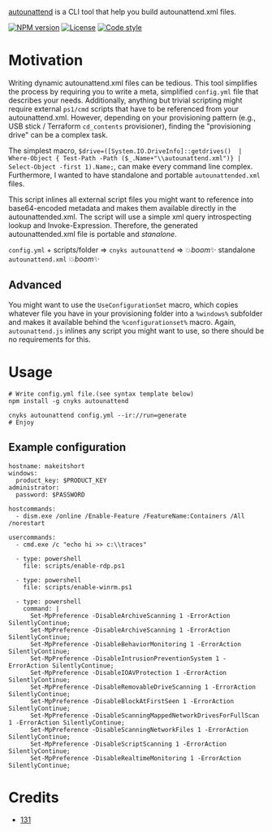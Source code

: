 [autounattend](https://github.com/131/autounattend) is a CLI tool that help you build autounattend.xml files.


[![NPM version](https://img.shields.io/npm/v/autounattend.svg)](https://www.npmjs.com/package/autounattend)
[![License](https://img.shields.io/badge/license-MIT-blue.svg)](http://opensource.org/licenses/MIT)
[![Code style](https://img.shields.io/badge/code%2fstyle-ivs-green.svg)](https://www.npmjs.com/package/eslint-plugin-ivs)


# Motivation

Writing dynamic autounattend.xml files can be tedious. This tool simplifies the process by requiring you to write a meta, simplified `config.yml` file that describes your needs. Additionally, anything but trivial scripting might require external `ps1/cmd` scripts that have to be referenced from your autounattend.xml. However, depending on your provisioning pattern (e.g., USB stick / Terraform `cd_contents` provisioner), finding the "provisioning drive" can be a complex task.

The simplest macro, 
`$drive=([System.IO.DriveInfo]::getdrives()  | Where-Object { Test-Path -Path ($_.Name+"\\autounattend.xml")} | Select-Object -first 1).Name;`, can make every command line complex. Furthermore, I wanted to have standalone and portable `autounattended.xml` files.

This script inlines all external script files you might want to reference into base64-encoded metadata and makes them available directly in the autounattended.xml. The script will use a simple xml query introspecting lookup and Invoke-Expression. Therefore, the generated autounattended.xml file is portable and *stanalone*.

`config.yml` + scripts/folder => `cnyks autounattend` => :boom:*boom*:sparkles: standalone `autounattend.xml` :boom:*boom*:sparkles:


## Advanced 
You might want to use the `UseConfigurationSet` macro, which copies whatever file you have in your provisioning folder into a `%windows%` subfolder and makes it available behind the `%configurationset%` macro. Again, `autounattend.js` inlines any script you might want to use, so there should be no requirements for this.



# Usage
```
# Write config.yml file.(see syntax template below)
npm install -g cnyks autounattend

cnyks autounattend config.yml --ir://run=generate
# Enjoy
```

## Example configuration
```
hostname: makeitshort
windows:
  product_key: $PRODUCT_KEY
administrator:
  password: $PASSWORD

hostcommands:
  - dism.exe /online /Enable-Feature /FeatureName:Containers /All /norestart

usercommands:
  - cmd.exe /c "echo hi >> c:\\traces"

  - type: powershell
    file: scripts/enable-rdp.ps1

  - type: powershell
    file: scripts/enable-winrm.ps1

  - type: powershell
    command: |
      Set-MpPreference -DisableArchiveScanning 1 -ErrorAction SilentlyContinue;
      Set-MpPreference -DisableArchiveScanning 1 -ErrorAction SilentlyContinue;
      Set-MpPreference -DisableBehaviorMonitoring 1 -ErrorAction SilentlyContinue;
      Set-MpPreference -DisableIntrusionPreventionSystem 1 -ErrorAction SilentlyContinue;
      Set-MpPreference -DisableIOAVProtection 1 -ErrorAction SilentlyContinue;
      Set-MpPreference -DisableRemovableDriveScanning 1 -ErrorAction SilentlyContinue;
      Set-MpPreference -DisableBlockAtFirstSeen 1 -ErrorAction SilentlyContinue;
      Set-MpPreference -DisableScanningMappedNetworkDrivesForFullScan 1 -ErrorAction SilentlyContinue;
      Set-MpPreference -DisableScanningNetworkFiles 1 -ErrorAction SilentlyContinue;
      Set-MpPreference -DisableScriptScanning 1 -ErrorAction SilentlyContinue;
      Set-MpPreference -DisableRealtimeMonitoring 1 -ErrorAction SilentlyContinue;
```

# Credits
* [131](https://github.com/131)

